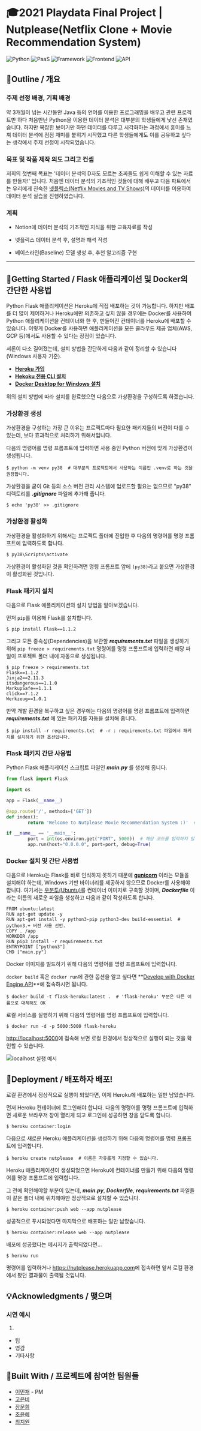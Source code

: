 # 🎓2021 Playdata Final Project | **Nutplease**(Netflix Clone + Movie Recommendation System)

![Python](https://img.shields.io/badge/Python-3.8-blue)
![PaaS](https://img.shields.io/badge/PaaS-Heroku-blueviolet)
![Framework](https://img.shields.io/badge/Framework-Flask-black)
![Frontend](https://img.shields.io/badge/Frontend-HTML/CSS/JS-green)
![API](https://img.shields.io/badge/API-Netflix/TMDB-red)

## 🧭Outline / 개요

### 주제 선정 배경, 기획 배경

약 3개월이 넘는 시간동안 Java 등의 언어를 이용한 프로그래밍을 배우고 관련 프로젝트만 하다 처음만난 Python을 이용한 데이터 분석은 대부분의 학생들에게 낯선 존재였습니다. 하지만 복잡한 보이기만 하던 데이터를 다루고 시각화하는 과정에서 흥미를 느껴 데이터 분석에 점점 재미를 붙히기 시작했고 다른 학생들에게도 이를 공유하고 싶다는 생각에서 주제 선정이 시작되었습니다. 

### 목표 및 작품 제작 의도 그리고 컨셉

저희의 첫번째 목표는 '데이터 분석의 D자도 모르는 초짜들도 쉽게 이해할 수 있는 자료를 만들자!' 입니다. 처음엔 데이터 분석의 기초적인 것들에 대해 배우고 다음 파트에서는 우리에게 친숙한 [넷플릭스(Netflix Movies and TV Shows)](https://www.kaggle.com/shivamb/netflix-shows)의 데이터를 이용하여 데이터 분석 실습을 진행하였습니다.

### 계획

* Notion에 데이터 분석의 기초적인 지식을 위한 교육자료를 작성

* 넷플릭스 데이터 분석 후, 설명과 해석 작성

* 베이스라인(Baseline) 모델 생성 후, 추천 알고리즘 구현

---

## 🔌Getting Started / Flask 애플리케이션 및 Docker의 간단한 사용법

Python Flask 애플리케이션은 Heroku에 직접 배포하는 것이 가능합니다. 하지만 배포를 더 많이 제어하거나 Heroku에만 의존하고 싶지 않을 경우에는 Docker를 사용하여 Python 애플리케이션을 컨테이너화 한 후, 만들어진 컨테이너를 Heroku에 배포할 수 있습니다. 이렇게 Docker를 사용하면 애플리케이션을 모든 클라우드 제공 업체(AWS, GCP 등)에서도 사용할 수 있다는 장점이 있습니다.

서론이 다소 길어졌는데, 설치 방법을 간단하게 다음과 같이 정리할 수 있습니다(Windows 사용자 기준).

* **[Heroku 가입](https://www.heroku.com)**
* **[Hekoku 전용 CLI 설치](https://devcenter.heroku.com/articles/heroku-cli#download-and-install)**
* **[Docker Desktop for Windows 설치](https://hub.docker.com/editions/community/docker-ce-desktop-windows)**

위의 설치 방법에 따라 설치를 완료했으면 다음으로 가상환경을 구성하도록 하겠습니다.

### 가상환경 생성

가상환경을 구성하는 가장 큰 이유는 프로젝트마다 필요한 패키지들의 버전이 다를 수 있는데, 보다 효과적으로 처리하기 위해서입니다.

다음의 명령어를 명령 프롬프트에 입력하면 사용 중인 Python 버전에 맞게 가상환경이 생성됩니다.

```
$ python -m venv py38  # 대부분의 프로젝트에서 사용하는 이름인 .venv로 하는 것을 권장합니다.
```

가상환경을 굳이 Git 등의 소스 버전 관리 시스템에 업로드할 필요는 없으므로 "py38" 디렉토리를 **_.gitignore_** 파일에 추가해 줍니다.

```
$ echo 'py38' >> .gitignore
```

### 가상환경 활성화

가상환경을 활성화하기 위해서는 프로젝트 폴더에 진입한 후 다음의 명령어를 명령 프롬프트에 입력하도록 합니다.

```
$ py38\Scripts\activate
```

가상환경이 활성화된 것을 확인하려면 명령 프롬프트  앞에 `(py38)`라고 붙으면 가상환경이 활성화된 것입니다.

### Flask 패키지 설치

다음으로 Flask 애플리케이션의 설치 방법을 알아보겠습니다.

먼저 `pip`를 이용해 Flask를 설치합니다. 

```
$ pip install Flask==1.1.2
```

그리고 모든 종속성(Dependencies)을 보관할 **_requirements.txt_** 파일을 생성하기 위해 `pip freeze > requirements.txt` 명령어를 명령 프롬프트에 입력하면 해당 파일이 프로젝트 폴더 내에 자동으로 생성됩니다.

```
$ pip freeze > requirements.txt
Flask==1.1.2
Jinja2==2.11.3
itsdangerous==1.1.0
MarkupSafe==1.1.1
click==7.1.2
Werkzeug==1.0.1
```

만약 개발 환경을 복구하고 싶은 경우에는 다음의 명령어를 명령 프롬프트에 입력하면 **_requirements.txt_** 에 있는 패키지를 자동을 설치해 줍니다.

```
$ pip install -r requirements.txt  # -r : requirements.txt 파일에서 패키지를 설치하기 위한 옵션입니다.
```

### Flask 패키지 간단 사용법

Python Flask 애플리케이션 스크립트 파일인 **_main.py_** 를 생성해 줍니다.

```python
from flask import Flask

import os

app = Flask(__name__)

@app.route('/', methods=['GET'])
def index():
        return 'Welcome to Nutplease Movie Recommendation System :)'  # Index Page

if __name__ == '__main__':
        port = int(os.environ.get("PORT", 5000))  # 해당 코드를 입력하지 않으면 Heroku에서 포트를 바인딩할 수 없습니다.
        app.run(host="0.0.0.0", port=port, debug=True)
```

### Docker 설치 및 간단 사용법

다음으로 Heroku는 Flask를 바로 인식하지 못하기 때문에 **[gunicorn](https://gunicorn.org/#quickstart)** 이라는 모듈을 설치해야 하는데, Windows 기반 바이너리를 제공하지 않으므로 Docker를 사용해야 합니다. 여기서는 <u>우분투(Ubuntu)</u>를 컨테이너 이미지로 구축할 것이며, **_Dockerfile_** 이라는 이름의 새로운 파일을 생성하고 다음과 같이 작성하도록 합니다.

```
FROM ubuntu:latest
RUN apt-get update -y
RUN apt-get install -y python3-pip python3-dev build-essential  # python3.+ 버전 사용 선언.
COPY . /app
WORKDIR /app
RUN pip3 install -r requirements.txt
ENTRYPOINT ["python3"]
CMD ["main.py"]
```

Docker 이미지를 빌드하기 위해 다음의 명령어를 명령 프롬프트에 입력합니다.

`docker build` 혹은 `docker run`에 관한 옵션을 알고 싶다면 **[Develop with Docker Engine API](https://docs.docker.com/engine/api/)**에 접속하시면 됩니다.

```
$ docker build -t flask-heroku:latest .  # 'flask-heroku' 부분은 다른 이름으로 대체해도 OK
```

로컬 서비스를 실행하기 위해 다음의 명령어를 명령 프롬프트에 입력합니다.

```
$ docker run -d -p 5000:5000 flask-heroku
```

<u>http://localhost:5000</u>에 접속해 보면 로컬 환경에서 정상적으로 실행이 되는 것을 확인할 수 있습니다.

![localhost 실행 예시](https://user-images.githubusercontent.com/17983434/114894350-87053a00-9e49-11eb-83d2-05f8dc864bfe.JPG)

## 🎉Deployment / 배포하자 배포!
로컬 환경에서 정상적으로 실행이 되었다면, 이제 Heroku에 배포하는 일만 남았습니다.

먼저 Heroku 컨테이너에 로그인해야 합니다. 다음의 명령어를 명령 프롬프트에 입력하면 새로운 브라우저 창이 열리게 되고 로그인에 성공하면 창을 닫도록 합니다.

```
$ heroku container:login
```

다음으로 새로운 Heroku 애플리케이션을 생성하기 위해 다음의 명령어를 명령 프롬프트에 입력합니다.

```
$ heroku create nutplease  # 이름은 자유롭게 지정할 수 있습니다.
```

Heroku 애플리케이션이 생성되었으면 Heroku에 컨테이너를 만들기 위해 다음의 명령어를 명령 프롬프트에 입력합니다.

그 전에 확인해야할 부분이 있는데, **_main.py_**, **_Dockerfile_**, **_requirements.txt_** 파일들이 같은 폴더 내에 위치해야만 정상적으로 설치할 수 있습니다.

```
$ heroku container:push web --app nutplease
```

성공적으로 푸시되었다면 마지막으로 배포하는 일만 남았습니다.

```
$ heroku container:release web --app nutplease
```

배포에 성공했다는 메시지가 출력되었다면...

```
$ heroku run
```

명령어를 입력하거나 <u>https://nutplease.herokuapp.com</u>에 접속하면 앞서 로컬 환경에서 봤던 결과물이 출력될 것입니다.

## 💡Acknowledgments / 맺으며

### 시연 예시

1. 


* 팁
* 영감
* 기타사항

## 👥Built With / 프로젝트에 참여한 팀원들
* [이민재](https://github.com/Dowonna) - PM 
* [고은비]()
* [장문희]()
* [조윤혜]()
* [최지원]()